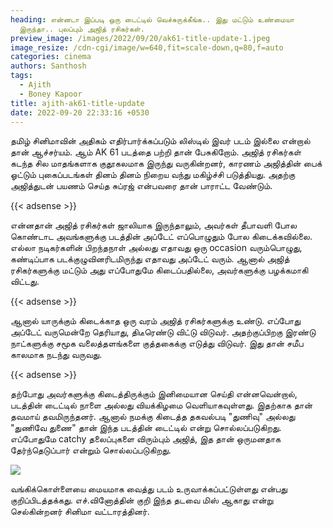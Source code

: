 ```yaml
---
heading: என்னடா இப்படி ஒரு டைட்டில் வெச்சுருக்கீங்க.. இது மட்டும் உண்மையா
  இருந்தா.. புலப்பும் அஜித் ரசிகர்கள்.
preview_image: /images/2022/09/20/ak61-title-update-1.jpeg
image_resize: /cdn-cgi/image/w=640,fit=scale-down,q=80,f=auto
categories: cinema
authors: Santhosh
tags:
  - Ajith
  - Boney Kapoor
title: ajith-ak61-title-update
date: 2022-09-20 22:33:16 +0530
---
```



தமிழ் சினிமாவின் அதிகம் எதிர்பார்க்கப்படும் லிஸ்டில் இவர் படம் இல்லை என்றால் தான் ஆச்சர்யம். ஆம் AK 61 படத்தை பற்றி தான் பேசுகிறோம். அஜித் ரசிகர்கள் கடந்த சில மாதங்களாக குதூகலமாக இருந்து வருகின்றனர், காரணம் அஜித்தின் பைக் ஓட்டும் புகைப்படங்கள் தினம் தினம் நிறைய வந்து மகிழ்ச்சி படுத்தியது. அதற்கு அஜித்துடன் பயணம் செய்த சுப்ரஜ் என்பவரை தான் பாராட்ட வேண்டும். 

{{< adsense >}}

என்னதான் அஜித் ரசிகர்கள் ஜாலியாக இருந்தாலும், அவர்கள் தீபாவளி போல கொண்டாட அவங்களுக்கு படத்தின் அப்டேட் எப்பொழுதும் போல கிடைக்கவில்லை. எல்லா நடிகர்களின் பிறந்தநாள் அல்லது எதாவது ஒரு occasion வரும்பொழுது, கண்டிப்பாக படக்குழுவினரிடமிருந்து எதாவது அப்டேட் வரும். ஆனால் அஜித் ரசிகர்களுக்கு மட்டும் அது எப்போதுமே கிடைப்பதில்லை, அவர்களுக்கு பழக்கமாகி விட்டது.

{{< adsense >}}

ஆனால் யாருக்கும் கிடைக்காத ஒரு வரம் அஜித் ரசிகர்களுக்கு உண்டு. எப்போது அப்டேட் வருமென்றே தெரியாது, திடீரெண்டு விட்டு விடுவர். அதற்குப்பிறகு இரண்டு நாட்களுக்கு சமூக வலைத்தளங்களை குத்தகைக்கு எடுத்து விடுவர். இது தான் சமீப காலமாக நடந்து வருவது. 

{{< adsense >}}

தற்போது அவர்களுக்கு கிடைத்திருக்கும் இனிமையான செய்தி என்னவென்றால், படத்தின் டைட்டில் நாளை அல்லது வியக்கிழமை வெளியாகவுள்ளது. இதற்காக தான் தவமாய் தவமிருந்தனர். ஆனால் நமக்கு கிடைத்த தகவல்படி "துணிவு" அல்லது "துணிவே துணை" தான் இந்த படத்தின் டைட்டில் என்று சொல்லப்படுகிறது. எப்போதுமே catchy தலைப்புகளை விரும்பும் அஜித், இத தான் ஒருமனதாக தேர்ந்தெடுப்பார் என்றும் சொல்லப்படுகிறது.

![](/images/2022/09/20/ak61-title-update.jpeg)

வங்கிக்கொள்ளையை மையமாக வைத்து படம் உருவாக்கப்பட்டுள்ளது என்பது குறிப்பிடத்தக்கது. எச்.வினோத்தின் குறி இந்த தடவை மிஸ் ஆகாது என்று செல்கின்றனர் சினிமா வட்டாரத்தினர்.